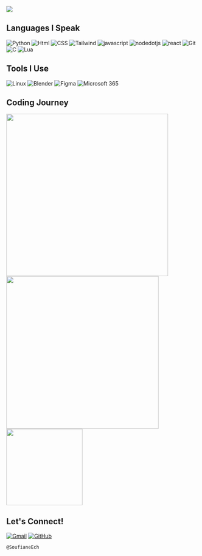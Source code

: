 <!-- ## ✦ Hey! -->

<div align="left" >

<!-- <img src="https://raw.githubusercontent.com/SoufianeEch/SoufianeEch/refs/heads/main/star.gif" alt="Coding Animation" width="250" align="right"> 

## ⌥ I'm **Soufiane**

✦ A passionate developer currently studying `Math and Applications`.  
✦ Bringing ideas to life.<br>
✦ I'm experienced with `Python`, `JavaScript`, `HTML`, and `CSS`. -->

</div>

![](https://komarev.com/ghpvc/?username=SoufianeEch&color=blue&theme=for-the-badge&style=for-the-badge)

## **Languages I Speak**

![Python](https://img.shields.io/badge/Python-red?style=for-the-badge&logo=python&logoColor=white)
![Html](https://img.shields.io/badge/Html-red?style=for-the-badge&logo=HTML5&logoColor=white)
![CSS](https://img.shields.io/badge/Css-red?style=for-the-badge&logo=csswizardry&logoColor=white)
![Tailwind](https://img.shields.io/badge/tailwind-red?style=for-the-badge&logo=tailwindcss&logoColor=white)
![javascript](https://img.shields.io/badge/Javascript-red?style=for-the-badge&logo=javascript&logoColor=white)
![nodedotjs](https://img.shields.io/badge/NodeJs-red?style=for-the-badge&logo=nodedotjs&logoColor=white)
![react](https://img.shields.io/badge/react-red?style=for-the-badge&logo=react&logoColor=white)
![Git](https://img.shields.io/badge/Git-red?style=for-the-badge&logo=git&logoColor=white)
![C](https://img.shields.io/badge/-red?style=for-the-badge&logo=c&logoColor=white)
![Lua](https://img.shields.io/badge/Lua-red?style=for-the-badge&logo=Lua&logoColor=white)

## **Tools I Use**

<!-- ![VSCode](https://img.shields.io/badge/VS%20-Code-white.svg?logo=visual-studio-code) -->
![Linux](https://img.shields.io/badge/Linux-fafafa?style=for-the-badge&logo=linux&logoColor=black)
![Blender](https://img.shields.io/badge/Blender-fafafa?style=for-the-badge&logo=blender&logoColor=black)
![Figma](https://img.shields.io/badge/Figma-fafafa?style=for-the-badge&logo=figma&logoColor=black)
![Microsoft 365](https://img.shields.io/badge/Microsoft_365-fafafa?style=for-the-badge&logo=microsoft-office&logoColor=black)

<!--
## ⌥ **Projects Showcase**

| Python                                                    | C                                                | Web Dev                                                                                       | Lua                                              |
| --------------------------------------------------------- | ------------------------------------------------ | --------------------------------------------------------------------------------------------- | ------------------------------------------------ |
| [🔗 ASCII art](https://github.com/SoufianeEch/ascii-art/) | [🔗 Coming Soon](https://github.com/SoufianeEch) | [🔗 Pokemon Search](https://github.com/SoufianeEch/pokemonSearch/tree/main/pokemon-seach-img) | [🔗 Coming Soon](https://github.com/SoufianeEch) |
-->

## **Coding Journey**
<div>
<img src="https://github-readme-streak-stats.herokuapp.com?user=SoufianeEch&theme=default&hide_border=true&date_format=M%20j%5B%2C%20Y%5D&count_private=true&ring=008000&fire=00FF00&currStreakLabel=006400" width="425" />
<img src="https://github-readme-stats.vercel.app/api?username=SoufianeEch&show_icons=true&theme=default&hide_border=true&count_private=true&title_color=006400&icon_color=008000&text_color=333333&bg_color=ffffff"  width="400"/>
<img src="https://github-readme-stats.vercel.app/api/top-langs/?username=SoufianeEch&layout=compact&theme=default&hide_border=true&count_private=true&title_color=006400&text_color=333333&bg_color=ffffff" height="200"/>
</div>

<!-- ## ⌥ **What I'm Up To**

✦ **Increasing** my learning curve every week.  
✦ **Building** awesome projects.
-->

## **Let's Connect!**

[![Gmail](https://img.shields.io/badge/Gmail-Say%20Hello-D14836?style=for-the-badge&logo=gmail&logoColor=white)](mailto:soufiane.ech.chouia@gmail.com)
[![GitHub](https://img.shields.io/badge/GitHub-Check%20Out%20My%20Work-181717?style=for-the-badge&logo=github&logoColor=white)](https://github.com/SoufianeEch)

`@SoufianeEch`
